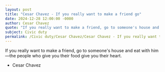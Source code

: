 ```yaml
---
layout: post
title: "Cesar Chavez - If you really want to make a friend go"
date: 2024-12-28 12:00:00 -0000
author: Cesar Chavez
quote: "If you really want to make a friend, go to someone's house and eat with him—the people who give you their food give you their heart."
subject: Civic duty
permalink: /Civic duty/Cesar Chavez/Cesar Chavez - If you really want to make a friend go
---
```


If you really want to make a friend, go to someone's house and eat with him—the people who give you their food give you their heart.

- Cesar Chavez
